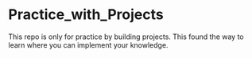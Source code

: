 # Practice_with_Projects
This repo is only for practice by building projects. This found the way to learn where you can implement your knowledge.
